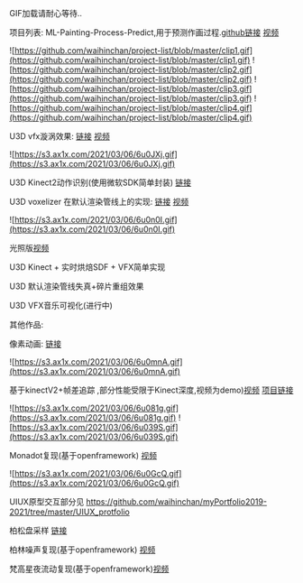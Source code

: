 GIF加载请耐心等待..


项目列表:
ML-Painting-Process-Predict,用于预测作画过程.[github链接](https://github.com/waihinchan/ML-Painting-Process-Predict) [视频](https://www.instagram.com/p/CGaxqnuBtrd/?igshid=109mbhe89ujlj)


![https://github.com/waihinchan/project-list/blob/master/clip1.gif](https://github.com/waihinchan/project-list/blob/master/clip1.gif)
![https://github.com/waihinchan/project-list/blob/master/clip2.gif](https://github.com/waihinchan/project-list/blob/master/clip2.gif)
![https://github.com/waihinchan/project-list/blob/master/clip3.gif](https://github.com/waihinchan/project-list/blob/master/clip3.gif)
![https://github.com/waihinchan/project-list/blob/master/clip4.gif](https://github.com/waihinchan/project-list/blob/master/clip4.gif)



U3D vfx漩涡效果: [链接](https://github.com/waihinchan/VFXSwrilEffect) [视频](https://vimeo.com/520239095)


![https://s3.ax1x.com/2021/03/06/6u0JXj.gif](https://s3.ax1x.com/2021/03/06/6u0JXj.gif)


U3D Kinect2动作识别(使用微软SDK简单封装) [链接](https://github.com/waihinchan/UnityKinectPoseDetect)


U3D voxelizer 在默认渲染管线上的实现: [链接](https://github.com/waihinchan/voxelize_rebuild) [视频](https://vimeo.com/user92504253/review/520286190/a7a7ad41d0)

![https://s3.ax1x.com/2021/03/06/6u0n0I.gif](https://s3.ax1x.com/2021/03/06/6u0n0I.gif)


光照版[视频](https://vimeo.com/523129009)

U3D Kinect + 实时烘焙SDF + VFX简单实现 


U3D 默认渲染管线失真+碎片重组效果 


U3D VFX音乐可视化(进行中)



其他作品:

像素动画: [链接](https://openprocessing.org/sketch/1054297)

![https://s3.ax1x.com/2021/03/06/6u0mnA.gif](https://s3.ax1x.com/2021/03/06/6u0mnA.gif)


基于kinectV2+帧差追踪 ,部分性能受限于Kinect深度,视频为demo)[视频](https://vimeo.com/448307493) [项目链接](https://www.huodongxing.com/event/5570505793700)

![https://s3.ax1x.com/2021/03/06/6u081g.gif](https://s3.ax1x.com/2021/03/06/6u081g.gif)
![https://s3.ax1x.com/2021/03/06/6u039S.gif](https://s3.ax1x.com/2021/03/06/6u039S.gif)

Monadot复现(基于openframework) [视频](https://vimeo.com/448299173)

![https://s3.ax1x.com/2021/03/06/6u0GcQ.gif](https://s3.ax1x.com/2021/03/06/6u0GcQ.gif)



UIUX原型交互部分见 https://github.com/waihinchan/myPortfolio2019-2021/tree/master/UIUX_protfolio

柏松盘采样 [链接](https://github.com/waihinchan/learning/tree/master/OF%26processing/fast_poission_pan)

柏林噪声复现(基于openframework) [视频](https://vimeo.com/448303520)


梵高星夜流动复现(基于openframework)[视频](https://www.instagram.com/p/B8IBWjzgxMy/?utm_source=ig_web_copy_link)


